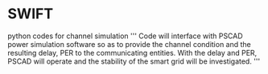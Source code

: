 # SWIFT
python codes for channel simulation
'''
Code will interface with PSCAD power simulation software so as to provide the channel condition and the resulting delay, PER to the communicating entities. With the delay and PER, PSCAD will operate and the stability of the smart grid will be investigated.
'''
